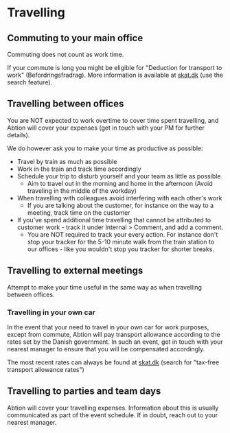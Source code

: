 # Travelling

## Commuting to your main office
Commuting does not count as work time.

If your commute is long you might be eligible for "Deduction for transport to work" (Befordringsfradrag). More information is available at [skat.dk](https://skat.dk) (use the search feature).

## Travelling between offices
You are NOT expected to work overtime to cover time spent travelling, and Abtion will cover your expenses (get in touch with your PM for further details).

We do however ask you to make your time as productive as possible:
- Travel by train as much as possible
- Work in the train and track time accordingly
- Schedule your trip to disturb yourself and your team as little as possible
  - Aim to travel out in the morning and home in the afternoon (Avoid traveling in the middle of the workday)
- When travelling with colleagues avoid interfering with each other's work
  - If you are talking about the customer, for instance on the way to a meeting, track time on the customer
- If you've spend additional time travelling that cannot be attributed to customer work - track it under Internal > Comment, and add a comment.
  - You are NOT required to track your every action. For instance don't stop your tracker for the 5-10 minute walk from the train station to our offices - like you wouldn't stop you tracker for shorter breaks.

## Travelling to external meetings
Attempt to make your time useful in the same way as when travelling between offices.

### Travelling in your own car
In the event that your need to travel in your own car for work purposes, except from commute, Abtion will pay transport allowance according to the rates set by the Danish government. In such an event, get in touch with your nearest manager to ensure that you will be compensated accordingly.

The most recent rates can always be found at [skat.dk](https://skat.dk) (search for "tax-free transport allowance rates")

## Travelling to parties and team days
Abtion will cover your travelling expenses. Information about this is usually communicated as part of the event schedule. If in doubt, reach out to your nearest manager.
